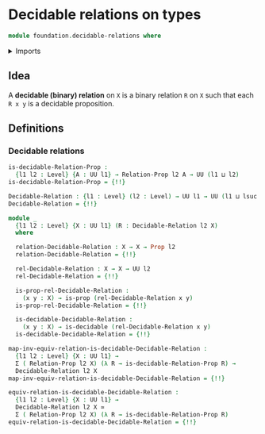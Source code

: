 # Decidable relations on types

```agda
module foundation.decidable-relations where
```

<details><summary>Imports</summary>

```agda
open import foundation.binary-relations
open import foundation.decidable-types
open import foundation.dependent-pair-types
open import foundation.universe-levels

open import foundation-core.decidable-propositions
open import foundation-core.equivalences
open import foundation-core.homotopies
open import foundation-core.propositions
```

</details>

## Idea

A **decidable (binary) relation** on `X` is a binary relation `R` on `X` such
that each `R x y` is a decidable proposition.

## Definitions

### Decidable relations

```agda
is-decidable-Relation-Prop :
  {l1 l2 : Level} {A : UU l1} → Relation-Prop l2 A → UU (l1 ⊔ l2)
is-decidable-Relation-Prop = {!!}

Decidable-Relation : {l1 : Level} (l2 : Level) → UU l1 → UU (l1 ⊔ lsuc l2)
Decidable-Relation = {!!}

module _
  {l1 l2 : Level} {X : UU l1} (R : Decidable-Relation l2 X)
  where

  relation-Decidable-Relation : X → X → Prop l2
  relation-Decidable-Relation = {!!}

  rel-Decidable-Relation : X → X → UU l2
  rel-Decidable-Relation = {!!}

  is-prop-rel-Decidable-Relation :
    (x y : X) → is-prop (rel-Decidable-Relation x y)
  is-prop-rel-Decidable-Relation = {!!}

  is-decidable-Decidable-Relation :
    (x y : X) → is-decidable (rel-Decidable-Relation x y)
  is-decidable-Decidable-Relation = {!!}

map-inv-equiv-relation-is-decidable-Decidable-Relation :
  {l1 l2 : Level} {X : UU l1} →
  Σ ( Relation-Prop l2 X) (λ R → is-decidable-Relation-Prop R) →
  Decidable-Relation l2 X
map-inv-equiv-relation-is-decidable-Decidable-Relation = {!!}

equiv-relation-is-decidable-Decidable-Relation :
  {l1 l2 : Level} {X : UU l1} →
  Decidable-Relation l2 X ≃
  Σ ( Relation-Prop l2 X) (λ R → is-decidable-Relation-Prop R)
equiv-relation-is-decidable-Decidable-Relation = {!!}
```
